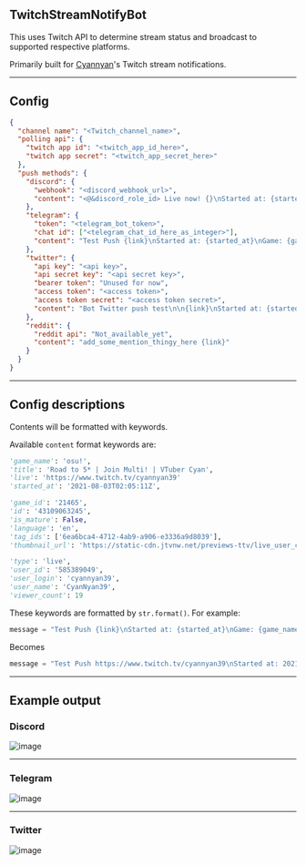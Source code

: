 ## TwitchStreamNotifyBot

This uses Twitch API to determine stream status and broadcast to supported respective platforms.

Primarily built for [Cyannyan](https://cyannyan.com)'s Twitch stream notifications.

---

## Config

```json
{
  "channel name": "<Twitch_channel_name>",
  "polling api": {
    "twitch app id": "<twitch_app_id_here>",
    "twitch app secret": "<twitch_app_secret_here>"
  },
  "push methods": {
    "discord": {
      "webhook": "<discord_webhook_url>",
      "content": "<@&discord_role_id> Live now! {}\nStarted at: {started_at}\nGame: {game_name}"
    },
    "telegram": {
      "token": "<telegram_bot_token>",
      "chat id": ["<telegram_chat_id_here_as_integer>"],
      "content": "Test Push {link}\nStarted at: {started_at}\nGame: {game_name}"
    },
    "twitter": {
      "api key": "<api key>",
      "api secret key": "<api secret key>",
      "bearer token": "Unused for now",
      "access token": "<access token>",
      "access token secret": "<access token secret>",
      "content": "Bot Twitter push test\n\n{link}\nStarted at: {started_at}\nGame: {game_name}"
    },
    "reddit": {
      "reddit api": "Not_available_yet",
      "content": "add_some_mention_thingy_here {link}"
    }
  }
}

```

---

## Config descriptions

Contents will be formatted with keywords.

Available `content` format keywords are:
```python
'game_name': 'osu!',
'title': 'Road to 5* | Join Multi! | VTuber Cyan',
'live': 'https://www.twitch.tv/cyannyan39'
'started_at': '2021-08-03T02:05:11Z',

'game_id': '21465',
'id': '43109063245',
'is_mature': False,
'language': 'en',
'tag_ids': ['6ea6bca4-4712-4ab9-a906-e3336a9d8039'],
'thumbnail_url': 'https://static-cdn.jtvnw.net/previews-ttv/live_user_cyannyan39-{width}x{height}.jpg',

'type': 'live',
'user_id': '585389049',
'user_login': 'cyannyan39',
'user_name': 'CyanNyan39',
'viewer_count': 19
```

These keywords are formatted by `str.format()`. For example:
```python
message = "Test Push {link}\nStarted at: {started_at}\nGame: {game_name}".format(**dict)
```

Becomes

```python
message = "Test Push https://www.twitch.tv/cyannyan39\nStarted at: 2021-08-03T02:05:11Z\nGame: osu!"
```

---

## Example output

### Discord

  ![image](https://user-images.githubusercontent.com/26041217/127901726-b4a4333f-f900-4e3a-94c6-21b9b919b5cc.png)

---

### Telegram

  ![image](https://user-images.githubusercontent.com/26041217/127901680-96beb0c9-a9ff-4eb1-acf5-682dd8a76113.png)

---

### Twitter

  ![image](https://user-images.githubusercontent.com/26041217/127901434-e4528f97-7326-4bd0-ad7a-27b8c8c8f961.png)
